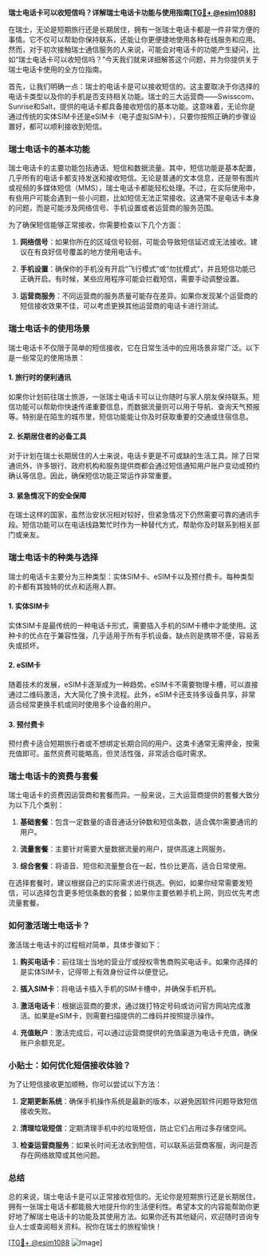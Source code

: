 **瑞士电话卡可以收短信吗？详解瑞士电话卡功能与使用指南[[TG💪+ @esim1088](https://t.me/s/esim1088)]**

在瑞士，无论是短期旅行还是长期居住，拥有一张瑞士电话卡都是一件非常方便的事情。它不仅可以帮助你保持联系，还能让你更便捷地使用各种在线服务和应用。然而，对于初次接触瑞士通信服务的人来说，可能会对电话卡的功能产生疑问，比如“瑞士电话卡可以收短信吗？”今天我们就来详细解答这个问题，并为你提供关于瑞士电话卡使用的全方位指南。

首先，让我们明确一点：瑞士的电话卡是可以接收短信的。这主要取决于你选择的电话卡类型以及你的手机是否支持相关功能。瑞士的三大运营商——Swisscom、Sunrise和Salt，提供的电话卡都具备接收短信的基本功能。这意味着，无论你是通过传统的实体SIM卡还是eSIM卡（电子虚拟SIM卡），只要你按照正确的步骤设置好，都可以顺利接收到短信。

### 瑞士电话卡的基本功能

瑞士电话卡的主要功能包括通话、短信和数据流量。其中，短信功能是基本配置，几乎所有的电话卡都支持发送和接收短信。无论是普通的文本信息，还是带有图片或视频的多媒体短信（MMS），瑞士电话卡都能轻松处理。不过，在实际使用中，有些用户可能会遇到一些小问题，比如短信无法正常接收。这通常不是电话卡本身的问题，而是可能涉及网络信号、手机设置或者运营商的服务范围。

为了确保短信能够正常接收，你需要检查以下几个方面：

1. **网络信号**：如果你所在的区域信号较弱，可能会导致短信延迟或无法接收。建议在有良好信号覆盖的地方使用电话卡。
   
2. **手机设置**：确保你的手机没有开启“飞行模式”或“勿扰模式”，并且短信功能已正确开启。有时候，某些应用程序可能会拦截短信，需要手动调整设置。

3. **运营商服务**：不同运营商的服务质量可能存在差异。如果你发现某个运营商的短信接收效果不佳，可以考虑更换其他运营商的电话卡进行测试。

### 瑞士电话卡的使用场景

瑞士电话卡不仅限于简单的短信接收，它在日常生活中的应用场景非常广泛。以下是一些常见的使用场景：

#### 1. **旅行时的便利通讯**
如果你计划前往瑞士旅游，一张瑞士电话卡可以让你随时与家人朋友保持联系。短信功能可以帮助你快速传递重要信息，而数据流量则可以用于导航、查询天气预报等。特别是在陌生的城市里，短信功能能让你及时获取重要的交通或住宿信息。

#### 2. **长期居住者的必备工具**
对于计划在瑞士长期居住的人士来说，电话卡更是不可或缺的生活工具。除了日常通讯外，许多银行、政府机构和服务提供商都会通过短信通知用户账户变动或预约确认等信息。因此，确保短信功能正常运作非常重要。

#### 3. **紧急情况下的安全保障**
在瑞士这样的国家，虽然治安状况相对较好，但紧急情况下仍然需要可靠的通讯手段。短信功能可以在电话线路繁忙时作为一种替代方式，帮助你及时联系到相关部门或亲友。

### 瑞士电话卡的种类与选择

瑞士的电话卡主要分为三种类型：实体SIM卡、eSIM卡以及预付费卡。每种类型的卡都有其独特的优点和适用人群。

#### 1. **实体SIM卡**
实体SIM卡是最传统的一种电话卡形式，需要插入手机的SIM卡槽中才能使用。这种卡的优点在于兼容性强，几乎适用于所有手机设备。缺点则是携带不便，容易丢失或损坏。

#### 2. **eSIM卡**
随着技术的发展，eSIM卡逐渐成为一种趋势。eSIM卡不需要物理卡槽，可以直接通过二维码激活，大大简化了换卡流程。此外，eSIM卡还支持多设备共享，非常适合经常更换手机或同时使用多个设备的用户。

#### 3. **预付费卡**
预付费卡适合短期旅行者或不想绑定长期合同的用户。这类卡通常无需押金，按需充值即可。虽然资费可能略高，但灵活性强，非常适合临时需求。

### 瑞士电话卡的资费与套餐

瑞士电话卡的资费因运营商和套餐而异。一般来说，三大运营商提供的套餐大致分为以下几个类别：

1. **基础套餐**：包含一定数量的语音通话分钟数和短信条数，适合偶尔需要通讯的用户。
   
2. **流量套餐**：主要针对需要大量数据流量的用户，提供高速上网服务。
   
3. **综合套餐**：将语音、短信和流量整合在一起，性价比更高，适合日常使用。

在选择套餐时，建议根据自己的实际需求进行挑选。例如，如果你经常需要发短信，可以选择包含更多短信条数的套餐；如果你主要依赖手机上网，则应优先考虑流量套餐。

### 如何激活瑞士电话卡？

激活瑞士电话卡的过程相对简单，具体步骤如下：

1. **购买电话卡**：前往瑞士当地的营业厅或授权零售商购买电话卡。如果你选择的是实体SIM卡，记得带上有效身份证件以便登记。

2. **插入SIM卡**：将电话卡插入手机的SIM卡槽中，并确保手机开机。

3. **激活电话卡**：根据运营商的要求，通过拨打特定号码或访问官方网站完成激活。如果是eSIM卡，则需要扫描提供的二维码并按照提示操作。

4. **充值账户**：激活完成后，可以通过运营商提供的充值渠道为电话卡充值，确保账户余额充足。

### 小贴士：如何优化短信接收体验？

为了让短信接收更加顺畅，你可以尝试以下方法：

1. **定期更新系统**：确保手机操作系统是最新的版本，以避免因软件问题导致短信接收失败。
   
2. **清理垃圾短信**：定期清理手机中的垃圾短信，防止它们占用过多存储空间。
   
3. **检查运营商服务**：如果长时间无法收到短信，可以联系运营商客服，询问是否存在网络故障或其他问题。

### 总结

总的来说，瑞士电话卡是可以正常接收短信的。无论你是短期旅行还是长期居住，拥有一张瑞士电话卡都能极大地提升你的生活便利性。希望本文的内容能帮助你更好地了解瑞士电话卡的功能及其使用方法。如果你还有其他疑问，欢迎随时咨询专业人士或查阅相关资料。祝你在瑞士的旅程愉快！

[[TG💪+ @esim1088](https://t.me/s/esim1088) ![Image](https://i.postimg.cc/4NQfJmqS/Snipaste-2025-05-13-00-14-12.png)]